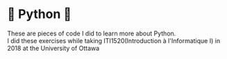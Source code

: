 # 🐍 Python 🐍
These are pieces of code I did to learn more about Python.
<br/>
I did these exercises while taking ITI1520(Introduction à l'Informatique I) in 2018 at the University of Ottawa

